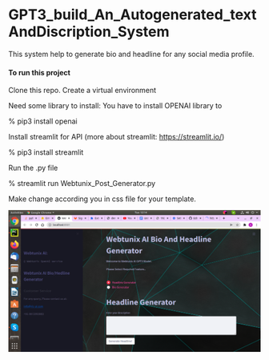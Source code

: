# GPT3_build_An_Autogenerated_textAndDiscription_System
This system help to generate bio and headline for any social media profile.

#### To run this project
Clone this repo.
Create a virtual environment

Need some library to install:
You have to install OPENAI library to 

% pip3 install openai

Install streamlit for API (more about streamlit: https://streamlit.io/)

% pip3 install streamlit

Run the .py file

% streamlit run Webtunix_Post_Generator.py

Make change according you in css file for your template.

![plot](./demo.png)
